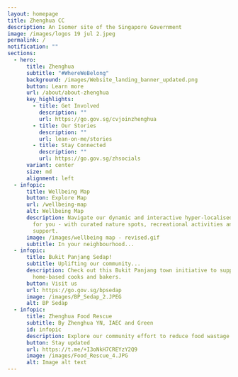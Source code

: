 ```yaml
---
layout: homepage
title: Zhenghua CC
description: An Isomer site of the Singapore Government
image: /images/logos 19 jul 2.jpeg
permalink: /
notification: ""
sections:
  - hero:
      title: Zhenghua
      subtitle: "#WhereWeBelong"
      background: /images/Website_landing_banner_updated.png
      button: Learn more
      url: /about/about-zhenghua
      key_highlights:
        - title: Get Involved
          description: ""
          url: https://go.gov.sg/cvjoinzhenghua
        - title: Our Stories
          description: ""
          url: lean-on-me/stories
        - title: Stay Connected
          description: ""
          url: https://go.gov.sg/zhsocials
      variant: center
      size: md
      alignment: left
  - infopic:
      title: Wellbeing Map
      button: Explore Map
      url: /wellbeing-map
      alt: Wellbeing Map
      description: Navigate our dynamic and interactive hyper-localised map made just
        for you - with curated nature spots, recreational activities and local
        support.
      image: /images/wellbeing map - revised.gif
      subtitle: In your neighbourhood...
  - infopic:
      title: Bukit Panjang Sedap!
      subtitle: Uplifting our community...
      description: Check out this Bukit Panjang town initiative to support our
        home-based cooks and bakers.
      button: Visit us
      url: https://go.gov.sg/bpsedap
      image: /images/BP_Sedap_2.JPEG
      alt: BP Sedap
  - infopic:
      title: Zhenghua Food Rescue
      subtitle: By Zhenghua YN, IAEC and Green
      id: infopic
      description: Explore our community effort to reduce food wastage.
      button: Stay updated
      url: https://t.me/+I3oNkH7CREYzY2Q9
      image: /images/Food_Rescue_4.JPG
      alt: Image alt text
---
```

